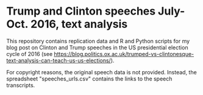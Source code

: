 # Trump and Clinton speeches July-Oct. 2016, text analysis

This repository contains replication data and R and Python scripts for my blog post on Clinton and Trump speeches in the US presidential election cycle of 2016 (see https://blog.politics.ox.ac.uk/trumped-vs-clintonesque-text-analysis-can-teach-us-us-elections/). 

For copyright reasons, the original speech data is not provided. Instead, the spreadsheet "speeches_urls.csv" contains the links to the speech transcripts. 
